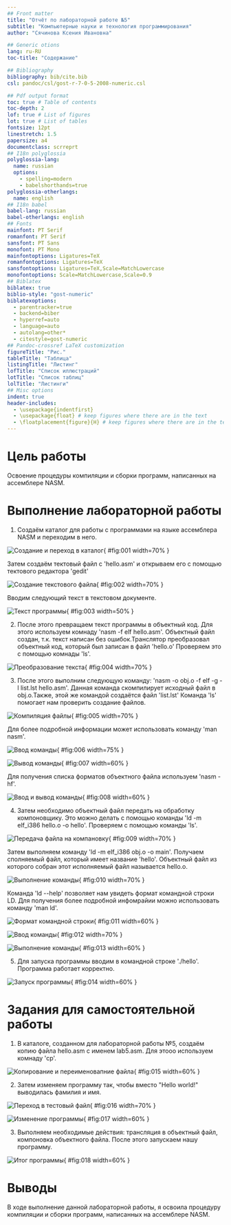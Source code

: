 ```yaml
---
## Front matter
title: "Отчёт по лабораторной работе №5"
subtitle: "Компьютерные науки и технология программирования"
author: "Сячинова Ксения Ивановна"

## Generic otions
lang: ru-RU
toc-title: "Содержание"

## Bibliography
bibliography: bib/cite.bib
csl: pandoc/csl/gost-r-7-0-5-2008-numeric.csl

## Pdf output format
toc: true # Table of contents
toc-depth: 2
lof: true # List of figures
lot: true # List of tables
fontsize: 12pt
linestretch: 1.5
papersize: a4
documentclass: scrreprt
## I18n polyglossia
polyglossia-lang:
  name: russian
  options:
	- spelling=modern
	- babelshorthands=true
polyglossia-otherlangs:
  name: english
## I18n babel
babel-lang: russian
babel-otherlangs: english
## Fonts
mainfont: PT Serif
romanfont: PT Serif
sansfont: PT Sans
monofont: PT Mono
mainfontoptions: Ligatures=TeX
romanfontoptions: Ligatures=TeX
sansfontoptions: Ligatures=TeX,Scale=MatchLowercase
monofontoptions: Scale=MatchLowercase,Scale=0.9
## Biblatex
biblatex: true
biblio-style: "gost-numeric"
biblatexoptions:
  - parentracker=true
  - backend=biber
  - hyperref=auto
  - language=auto
  - autolang=other*
  - citestyle=gost-numeric
## Pandoc-crossref LaTeX customization
figureTitle: "Рис."
tableTitle: "Таблица"
listingTitle: "Листинг"
lofTitle: "Список иллюстраций"
lotTitle: "Список таблиц"
lolTitle: "Листинги"
## Misc options
indent: true
header-includes:
  - \usepackage{indentfirst}
  - \usepackage{float} # keep figures where there are in the text
  - \floatplacement{figure}{H} # keep figures where there are in the text
---
```


# Цель работы

Освоение процедуры компиляции и сборки программ, написанных на ассемблере NASM.

# Выполнение лабораторной работы

1. Создаём каталог для работы с программами на языке ассемблера NASM и переходим в него.

![Создание и переход в каталог](image/1.png){ #fig:001 width=70% }

Затем создаём тектовый файл с 'hello.asm' и открываем его с помощью тектового редактора 'gedit' 

![Создание текстового файла](image/2.png){ #fig:002 width=70% }

Вводим следующий текст в текстовом документе. 

![Текст программы](image/3.png){ #fig:003 width=50% }

2. После этого превращаем текст программы в объектный код. Для этого используем комнаду 'nasm -f elf hello.asm'. Объектный файл создан, т.к. текст написан без ошибок.Транслятор преобразовал объектный код, который был записан в файл 'hello.o' Проверяем это с помощью комнады 'ls'.

![Преобразование текста](image/4.png){ #fig:004 width=70% }

3. После этого выполним следующую команду: 'nasm -o obj.o -f elf -g -l list.lst hello.asm'. Данная команда скомпилирует исходный файл в obj.o.Также, этой же командой создаётся файл 'list.lst' Команда 'ls' помогает нам проверить создание файлов.

![Компиляция файлы](image/5.png){ #fig:005 width=70% }

Для более подробной информации может использовать команду 'man nasm'. 

![Ввод команды](image/6.png){ #fig:006 width=75% }

![Вывод команды](image/7.png){ #fig:007 width=60% }

Для получения списка форматов объектного файла используем 'nasm -hf'. 

![Ввод и вывод команды](image/8.png){ #fig:008 width=60% }

4. Затем необходимо объектный файл передать на обработку компоновщику. Это можно делать с помощью команды 'ld -m elf_i386 hello.o -o hello'. Проверяем с помощью команды 'ls'.

![Передача файла на компановку](image/9.png){ #fig:009 width=70% }

Затем выполняем команду 'ld -m elf_i386 obj.o -o main'. Получаем сполняемый файл, который имеет название 'hello'. Объектный файл из которого собран этот исполняемый файл называется hello.o. 

![Выполнение команды](image/10.png){ #fig:010 width=70% }

Команда 'ld --help' позволяет нам увидеть формат командной строки LD. Для получения более подробной инфомрайии можно использовать команду 'man ld'. 

![Формат командной строки](image/11.png){ #fig:011 width=60% }

![Ввод команды](image/12.png){ #fig:012 width=70% }

![Выполнение команды](image/13.png){ #fig:013 width=60% }

5. Для запуска программы вводим в командной строке './hello'. Программа работает корректно.

![Запуск программы](image/14.png){ #fig:014 width=60% }

# Задания для самостоятельной работы

1. В каталоге, созданном для лабораторной работы №5, создаём копию файла hello.asm с именем lab5.asm. Для этооо используем комнаду 'cp'. 

![Копирование и переименовапние файла](image/15.png){ #fig:015 width=60% }

2. Затем изменяем программу так, чтобы вместо "Hello world!" выводилась фамилия и имя. 

![Переход в тестовый файл](image/16.png){ #fig:016 width=70% }

![Изменение программы](image/17.png){ #fig:017 width=60% }

3. Выполняем необходимые действия: трансляция в объектный файл, компоновка объектного файла. После этого запускаем нашу программу.

![Итог программы](image/18.png){ #fig:018 width=60% }


# Выводы

В ходе выполнение данной лабораторной работы, я освоила процедуру компиляции и сборки программ, написанных на ассемблере NASM.
